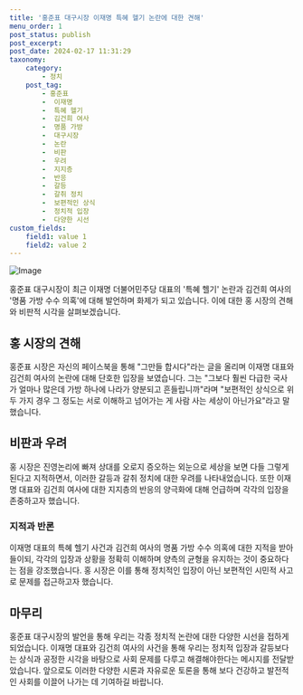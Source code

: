 ```yaml
---
title: '홍준표 대구시장 이재명 특혜 헬기 논란에 대한 견해'
menu_order: 1
post_status: publish
post_excerpt: 
post_date: 2024-02-17 11:31:29
taxonomy:
    category:
        - 정치
    post_tag:
        - 홍준표
        -  이재명
        -  특혜 헬기
        -  김건희 여사
        -  명품 가방
        -  대구시장
        -  논란
        -  비판
        -  우려
        -  지지층
        -  반응
        -  갈등
        -  갈취 정치
        -  보편적인 상식
        -  정치적 입장
        -  다양한 시선
custom_fields:
    field1: value 1
    field2: value 2
---
```


![Image](https://imgnews.pstatic.net/image/015/2024/02/11/0004947195_001_20240211131701026.jpg?type=w647)

홍준표 대구시장이 최근 이재명 더불어민주당 대표의 '특혜 헬기' 논란과 김건희 여사의 '명품 가방 수수 의혹'에 대해 발언하며 화제가 되고 있습니다. 이에 대한 홍 시장의 견해와 비판적 시각을 살펴보겠습니다.
## 홍 시장의 견해
홍준표 시장은 자신의 페이스북을 통해 "그만들 합시다"라는 글을 올리며 이재명 대표와 김건희 여사의 논란에 대해 단호한 입장을 보였습니다. 그는 "그보다 훨씬 다급한 국사가 얼마나 많은데 가방 하나에 나라가 양분되고 흔들립니까"라며 "보편적인 상식으로 위 두 가지 경우 그 정도는 서로 이해하고 넘어가는 게 사람 사는 세상이 아닌가요"라고 말했습니다.
## 비판과 우려
홍 시장은 진영논리에 빠져 상대를 오로지 증오하는 외눈으로 세상을 보면 다들 그렇게 된다고 지적하면서, 이러한 갈등과 갈취 정치에 대한 우려를 나타내었습니다. 또한 이재명 대표와 김건희 여사에 대한 지지층의 반응의 양극화에 대해 언급하며 각각의 입장을 존중하고자 했습니다.
### 지적과 반론
이재명 대표의 특혜 헬기 사건과 김건희 여사의 명품 가방 수수 의혹에 대한 지적을 받아들이되, 각각의 입장과 상황을 정확히 이해하며 양측의 균형을 유지하는 것이 중요하다는 점을 강조했습니다. 홍 시장은 이를 통해 정치적인 입장이 아닌 보편적인 시민적 사고로 문제를 접근하고자 했습니다.
## 마무리
홍준표 대구시장의 발언을 통해 우리는 각종 정치적 논란에 대한 다양한 시선을 접하게 되었습니다. 이재명 대표와 김건희 여사의 사건을 통해 우리는 정치적 입장과 갈등보다는 상식과 공정한 시각을 바탕으로 사회 문제를 다루고 해결해야한다는 메시지를 전달받았습니다. 앞으로도 이러한 다양한 시론과 자유로운 토론을 통해 보다 건강하고 발전적인 사회를 이끌어 나가는 데 기여하길 바랍니다.
